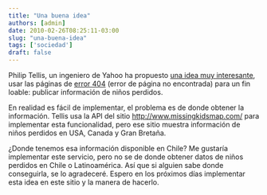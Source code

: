 ```yaml
---
title: "Una buena idea"
authors: [admin]
date: 2010-02-26T08:25:11-03:00
slug: "una-buena-idea"
tags: ['sociedad']
draft: false
---
```

 
Philip Tellis, un ingeniero de Yahoo ha propuesto [una idea muy
interesante](http://tech.bluesmoon.info/2010/02/missing-kids-on-your-404-page.html),
usar las páginas de [error 404](http://es.wikipedia.org/wiki/Error_404)
(error de página no encontrada) para un fin loable: publicar información
de niños perdidos.

En realidad es fácil de implementar, el problema es de donde obtener la
información. Tellis usa la API del sitio
<http://www.missingkidsmap.com/> para implementar esta funcionalidad,
pero ese sitio muestra información de niños perdidos en USA, Canada y
Gran Bretaña.

¿Donde tenemos esa información disponible en Chile? Me gustaría
implementar este servicio, pero no se de donde obtener datos de niños
perdidos en Chile o Latinoamérica. Así que si alguien sabe donde
conseguirla, se lo agradeceré. Espero en los próximos días implementar
esta idea en este sitio y la manera de hacerlo.
